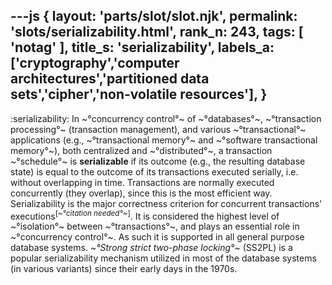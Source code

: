 ---js
{
  layout: 'parts/slot/slot.njk',
  permalink: 'slots/serializability.html',
  rank_n: 243,
  tags: [ 'notag' ],
  title_s: 'serializability',
  labels_a: ['cryptography','computer architectures','partitioned data sets','cipher','non-volatile resources'],
}
---
:serializability:
In ~°concurrency control°~ of ~°databases°~, ~°transaction processing°~ (transaction management), and various ~°transactional°~ applications (e.g., ~°transactional memory°~ and ~°software transactional memory°~), both centralized and ~°distributed°~, a transaction ~°schedule°~ is <b>serializable</b> if its outcome (e.g., the resulting database state) is equal to the outcome of its transactions executed serially, i.e. without overlapping in time. Transactions are normally executed concurrently (they overlap), since this is the most efficient way. Serializability is the major correctness criterion for concurrent transactions' executions<sup class="noprint Inline-Template Template-Fact" style="white-space:nowrap;">&#91;<i>~°citation needed°~</i>&#93;</sup>. It is considered the highest level of ~°isolation°~ between ~°transactions°~, and plays an essential role in ~°concurrency control°~. As such it is supported in all general purpose database systems. <i>~°Strong strict two-phase locking°~</i> (SS2PL) is a popular serializability mechanism utilized in most of the database systems (in various variants) since their early days in the 1970s.

